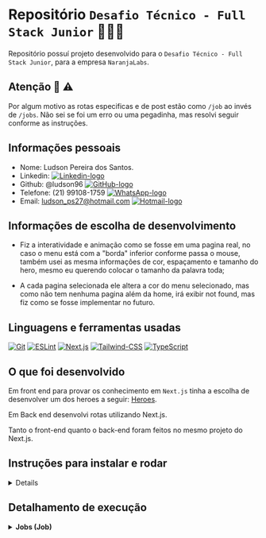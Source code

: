 # Repositório `Desafio Técnico - Full Stack Junior` 🧑🏾‍💻

Repositório possuí projeto desenvolvido para o `Desafio Técnico - Full Stack Junior`, para a empresa `NaranjaLabs`.

## Atenção 🚨 ⚠️
Por algum motivo as rotas especificas e de post estão como `/job` ao invés de `/jobs`. Não sei se foi um erro ou uma pegadinha, mas resolvi seguir conforme as instruções.

## Informações pessoais

- Nome: Ludson Pereira dos Santos.
- Linkedin: [![Linkedin-logo]][Linkedin-url]
- Github: @ludson96 [![GitHub-logo]][GitHub-url]
- Telefone: (21) 99108-1759 [![WhatsApp-logo]][WhatsApp-url]
- Email: ludson_ps27@hotmail.com  [![Hotmail-logo]][Hotmail-url]

## Informações de escolha de desenvolvimento

- Fiz a interatividade e animação como se fosse em uma pagina real, no caso o menu está com a "borda" inferior conforme passa o mouse, também usei as mesma informações de cor, espaçamento e tamanho do hero, mesmo eu querendo colocar o tamanho da palavra toda;

- A cada pagina selecionada ele altera a cor do menu selecionado, mas como não tem nenhuma pagina além da home, irá exibir not found, mas fiz como se fosse implementar no futuro.

## Linguagens e ferramentas usadas

[![Git][Git-logo]][Git-url]
[![ESLint][ESLint-logo]][ESLint-url]
[![Next.js][Next.js-logo]][Next.js-url]
[![Tailwind-CSS][Tailwind-CSS-logo]][Tailwind-CSS-url]
[![TypeScript][TypeScript-logo]][TypeScript-url]

## O que foi desenvolvido
   
Em front end para provar os conhecimento em `Next.js` tinha a escolha de desenvolver um dos heroes a seguir: [Heroes](https://encurtador.com.br/buzKZ).

Em Back end desenvolvi rotas utilizando Next.js.

Tanto o front-end quanto o back-end foram feitos no mesmo projeto do Next.js.

## Instruções para instalar e rodar

<details>

1. Clone o repositório (recomendado usar em SSH) e entre na pasta:

    ```bash
    git clone https://github.com/ludson96/fullstack-junior-1

    cd fullstack-junior-1
    ```

1. Instale as dependências:

    ```bash
    npm install
    ```

1. Execute a aplicação em modo de `desenvolvimento`:

    ```bash
      npm run dev
    ```
1. Para testar as rotas, deve haver uma instância em execução, utilize algum API Rest Client, recomento usar o [thunder client](https://marketplace.visualstudio.com/items?itemName=rangav.vscode-thunder-client). Há um arquivo `collection_Naranja Labs.json` com a coleção contendo todas as rotas, basta importá-lo e executar as rotas:

</details>

## Detalhamento de execução

<details>

  <summary><strong>Jobs (Job)</strong></summary>

#### Todas as rotas recebem um secret

Caso o secret seja diferente de "naranja-labs", retorna status HTTP 401 (Unauthorized) e a mensagem `"Secret provided is invalid. Make sure the correct secret is being sent`

### Endpoints

### 1. `GET /jobs`

<details>
  <summary>Retorna todos os jobs do arquivo jobs.ts</summary><br />

Funciona da seguinte forma:

- `/jobs` (`GET`)
   - retorna um json com status 200 e um array com todas as informações do jobs.
     - Exemplo de resposta:
        ```json
        [
          {
            "id": 1,
            "job": "Full Stack Developer",
            "level": "Junior",
            "status": "open"
          },
          {
            "id": 2,
            "job": "Frontend Developer",
            "level": "Junior",
            "status": "closed"
          },
          {
            "id": 3,
            "job": "Backend Developer",
            "level": "Junior",
            "status": "closed"
          },
          {
            "id": 4,
            "job": "Full Stack Developer",
            "level": "Senior",
            "status": "closed"
          }
        ]
        ```

</details>

### 2. `GET /jobs?level=Junior`

<details>
  <summary>Retorna todos os jobs do arquivo jobs.ts com o level=Junior</summary><br />

Funciona da seguinte forma:

- `/jobs?level=Junior` (`GET`)
   - retorna um json com status 200 e um array com todos os jobs level junior.
     - Exemplo de resposta:
        ```json
        [
          {
            "id": 1,
            "job": "Full Stack Developer",
            "level": "Junior",
            "status": "open"
          },
          {
            "id": 2,
            "job": "Frontend Developer",
            "level": "Junior",
            "status": "closed"
          },
          {
            "id": 3,
            "job": "Backend Developer",
            "level": "Junior",
            "status": "closed"
          }
        ]
        ```

</details>

### 3. `GET /job/[id]`

<details>
  <summary>Retorna informações de um job específico</summary><br />

Funciona da seguinte forma:

- `/job/[id]` (`GET`):
   - recebe um `id` pelo caminho da rota e retorna o job com esse `id`.
     - Exemplo de resposta para a rota `/job/3` (supondo que exista um job com `id = 3`):

        ```json
        {
          "id": 3,
          "job": "Backend Developer",
          "level": "Junior",
          "status": "closed"
        }
        ```
    - caso não tenha sido informado um `id`, a rota retorna o status HTTP 400 com a
     mensagem `Job ID is required.` no corpo da resposta.
    - caso tenha sido informado algo diferente de um número no lugar do`id`, a rota retorna o status HTTP 404 com a mensagem `ID must be a number.` no corpo da resposta.
    - caso não exista um job com esse `id`, a rota retorna o status HTTP 404 com a
     mensagem `Job ID not found.` no corpo da resposta.

</details>

### 4. `POST /job/submit`

<details>
  <summary>Cria um novo cadastro</summary><br />

Funciona da seguinte forma:

- `/job/submit` (`POST`)
   - deve receber via corpo do POST os dados de um cadastro. 
     - Exemplo de requisição:
        ```json
        {
          "name": "Ludson",
          "age": 25,
          "phone": "(21) 99999-9999",
          "state":"RJ",
          "city": "Duque de Caxias"
        }
        ```
   - em caso de sucesso:
      - retorna o status HTTP 201 (CREATED) e uma mensagem conforme abaixo. 
        - Exemplo de resposta:

        ```json
        {
          "message": "Thank you for your application, Ludson."
        }
        ```
    - todo so campos do body são obrigatórios e validados de acordo com seu tipo.
      - caso não seja enviado nada no corpo da requisição retorna status HTTP 400 e uma mensagem conforme abaixo:

        ```json
        {
          "message": "Request body is empty. Please provide the required data in the request body."
        }
        ```

</details>

</details>

[Git-logo]: https://img.shields.io/badge/git-%23F05033.svg?style=for-the-badge&logo=git&logoColor=white
[Git-url]: https://git-scm.com
[ESLint-logo]: https://img.shields.io/badge/ESLint-4B3263?style=for-the-badge&logo=eslint&logoColor=white
[ESLint-url]: https://eslint.org/
[Next.js-logo]: https://img.shields.io/badge/Next-black?style=for-the-badge&logo=next.js&logoColor=white
[Next.js-url]: https://nextjs.org/
[TypeScript-logo]: https://img.shields.io/badge/typescript-%23007ACC.svg?style=for-the-badge&logo=typescript&logoColor=white
[TypeScript-url]: https://www.typescriptlang.org/
[Tailwind-CSS-logo]: https://img.shields.io/badge/tailwindcss-%2338B2AC.svg?style=for-the-badge&logo=tailwind-css&logoColor=white
[Tailwind-CSS-url]: https://tailwindcss.com/
[Linkedin-logo]: https://img.shields.io/badge/-LinkedIn-%230077B5?style=for-the-badge&logo=linkedin&logoColor=white
[Linkedin-url]: https://www.linkedin.com/in/ludson96/
[GitHub-logo]: https://img.shields.io/badge/github-%23121011.svg?style=for-the-badge&logo=github&logoColor=white
[GitHub-url]: https://github.com/ludson96
[Hotmail-logo]: https://img.shields.io/badge/Microsoft_Outlook-0078D4?style=for-the-badge&logo=microsoft-outlook&logoColor=white
[Hotmail-url]: mailto:ludson_ps27@hotmail.com
[WhatsApp-logo]: https://img.shields.io/badge/WhatsApp-25D366?style=for-the-badge&logo=whatsapp&logoColor=white
[WhatsApp-url]: https://wa.me/5521991081759?text=Ol%C3%A1%2C+Ludson.+Vi+seu+perfil+no+GitHub